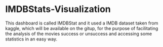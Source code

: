 # IMDBStats-Visualization
This dashboard is called  IMDBStat and it used a IMDB dataset taken from kaggle, which will be available on the gitup, for the purpose of facilitating the analysis of the movies success or unsuccess and accessing some statistics in an easy way. 
